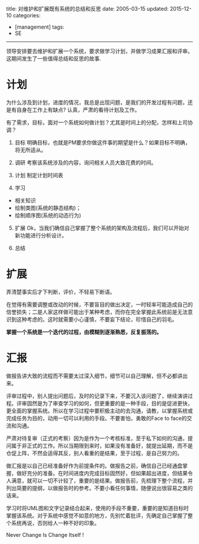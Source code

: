 title: 对维护和扩展既有系统的总结和反思
date: 2005-03-15
updated: 2015-12-10
categories: 
- [management]
tags: 
- SE
---

领导安排要去维护和扩展一个系统，要求做学习计划，并做学习成果汇报和评审。这期间发生了一些值得总结和反思的故事.<!--more-->

# 计划
为什么涉及到计划，进度的情况，我总是出现问题，是我们的开发过程有问题，还是有自身在工作上有缺点? 认真，严肃的看待计划及工作。

有了需求，目标，面对一个系统如何做计划？尤其是时间上的分配，怎样和上司协调？

1. 目标
明确目标，也就是PM要求你做这件事的期望是什么？如果目标不明确，将无所适从。

2. 调研
考察该系统涉及的内容，询问相关人员大致花费的时间。

3. 计划
制定计划时间表

4. 学习
- 相关知识
- 绘制类图(系统的静态结构)；
- 绘制顺序图(系统的动态行为)

5. 扩展
  Ok，当我们确信自己掌握了整个系统的架构及流程后，我们可以开始对新功能进行分析设计。

6. 总结

# 扩展
弄清楚事实后才下判断，评价，不轻易下断语。

在觉得有需要调整或改动的时候，不要盲目的做出决定，一时轻率可能造成自己的信誉损失；二是人家这样做可能出于某种考虑，而你在完全掌握此系统前是无法意识到这种考虑的。这时就需要小心谨慎，不要妄下结论，珍惜自己的羽毛。

**掌握一个系统是一个迭代的过程，由模糊到逐渐熟悉，反复振荡的。**

# 汇报
做报告讲大致的流程而不需要太过深入细节，细节可以自己理解，但不必都讲出来。

评审过程中，别人提出问题后，及时的记录下来，不要沉入该问题了，继续演讲过程。评审固然是为了审查学习的如何，但更重要的是一种手段，目的是促进更快，更全面的掌握系统。所以在学习过程中要积极主动的去沟通，请教，以掌握系统或完成任务为目的，动用一切可以利用的手段。不要害怕，勇敢的Face to face的交流和沟通。

严肃对待复审（正式的考察）因为是作为一个考核标准，至于私下如何的沟通，提问属于非正式的工作。所以当期限到来时，如果没有准备好，就提出延期，而不是仓促上阵，不然会适得其反，别人看重的是结果，至于过程，是自己努力的。

做汇报是以自己已经准备好作为前提条件的。做报告之前，确信自己已经通盘掌握，做好充分的准备。在时间进度内完成目标固然好，但如果超出进度，但结果令人满意，就可以一切不计较了，重要的是结果。做报告前，先梳理下整个流程，并列出简要的提纲，以做报告时的参考。不要小看任何事情，随便说出很容易之类的话来。

学习时将UML图和文字记录结合起来，使用的手段不重要，重要的是知道目标时掌握该系统。对于系统中感觉不如意的地方，先别忙着批评，先确定自己掌握了整个系统再说，否则给人一种不好的印象。

Never Change Is Change Itself ! 
